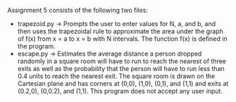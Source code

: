 Assignment 5 consists of the following two files:
- trapezoid.py → Prompts the user to enter values for N, a, and b, and then uses the trapezoidal rule to approximate the area under the graph of f(x) from x = a to x = b with N intervals. The function f(x) is defined in the program.
- escape.py → Estimates the average distance a person dropped randomly in a square room will have to run to reach the nearest of three exits as well as the probability that the person will have to run less than 0.4 units to reach the nearest exit. The square room is drawn on the Cartesian plane and has corners at (0,0), (1,0), (0,1), and (1,1) and exits at (0.2,0), (0,0.2), and (1,1). This program does not accept any user input.